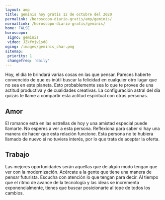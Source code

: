 ```yaml
---
layout: amp
title: geminis hoy gratis 12 de octubre del 2020 
permalink: /horoscopo-diario-gratis/amp/geminis/
normallink: /horoscopo-diario-gratis/geminis/
home: FALSE
horoscopo:
 signo: geminis
 video: JZkfmjv1sd8
ogimg: /images/geminis_char.png
sitemap:
 priority: 1
 changefreq: 'daily'
---
```



Hoy, el día te brindará varias cosas en las que pensar. Pareces haberte convencido de que es inútil buscar la felicidad en cualquier otro lugar que no sea en este planeta. Esto probablemente sea lo que te provee de una actitud productiva y de cualidades creativas. La configuración astral del día quizás te llame a compartir esta actitud espiritual con otras personas.

## Amor

El romance está en las estrellas de hoy y una amistad especial puede llamarte. No esperes a ver a esta persona. Reflexiona para saber si hay una manera de hacer que esta relación funcione. Esta persona no te hubiera llamado de nuevo si no tuviera interés, por lo que trata de aceptar la oferta.

## Trabajo

Las mejores oportunidades serán aquellas que de algún modo tengan que ver con la modernización. Acércate a la gente que tiene una manera de pensar futurista. Escucha con atención lo que tengan para decir. Al tiempo que el ritmo de avance de la tecnología y las ideas se incrementa exponencialmente, tienes que buscar posicionarte al tope de todos los cambios.